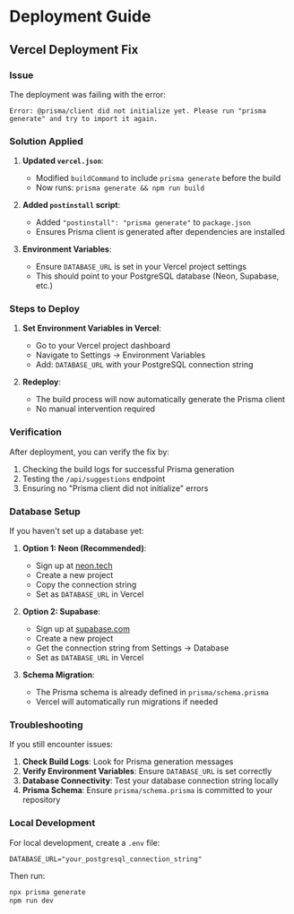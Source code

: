 # Deployment Guide

## Vercel Deployment Fix

### Issue
The deployment was failing with the error:
```
Error: @prisma/client did not initialize yet. Please run "prisma generate" and try to import it again.
```

### Solution Applied

1. **Updated `vercel.json`**:
   - Modified `buildCommand` to include `prisma generate` before the build
   - Now runs: `prisma generate && npm run build`

2. **Added `postinstall` script**:
   - Added `"postinstall": "prisma generate"` to `package.json`
   - Ensures Prisma client is generated after dependencies are installed

3. **Environment Variables**:
   - Ensure `DATABASE_URL` is set in your Vercel project settings
   - This should point to your PostgreSQL database (Neon, Supabase, etc.)

### Steps to Deploy

1. **Set Environment Variables in Vercel**:
   - Go to your Vercel project dashboard
   - Navigate to Settings → Environment Variables
   - Add: `DATABASE_URL` with your PostgreSQL connection string

2. **Redeploy**:
   - The build process will now automatically generate the Prisma client
   - No manual intervention required

### Verification

After deployment, you can verify the fix by:
1. Checking the build logs for successful Prisma generation
2. Testing the `/api/suggestions` endpoint
3. Ensuring no "Prisma client did not initialize" errors

### Database Setup

If you haven't set up a database yet:

1. **Option 1: Neon (Recommended)**:
   - Sign up at [neon.tech](https://neon.tech)
   - Create a new project
   - Copy the connection string
   - Set as `DATABASE_URL` in Vercel

2. **Option 2: Supabase**:
   - Sign up at [supabase.com](https://supabase.com)
   - Create a new project
   - Get the connection string from Settings → Database
   - Set as `DATABASE_URL` in Vercel

3. **Schema Migration**:
   - The Prisma schema is already defined in `prisma/schema.prisma`
   - Vercel will automatically run migrations if needed

### Troubleshooting

If you still encounter issues:

1. **Check Build Logs**: Look for Prisma generation messages
2. **Verify Environment Variables**: Ensure `DATABASE_URL` is set correctly
3. **Database Connectivity**: Test your database connection string locally
4. **Prisma Schema**: Ensure `prisma/schema.prisma` is committed to your repository

### Local Development

For local development, create a `.env` file:
```
DATABASE_URL="your_postgresql_connection_string"
```

Then run:
```bash
npx prisma generate
npm run dev
``` 
